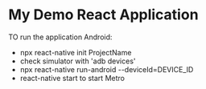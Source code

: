 # My Demo React Application

TO run the application Android:

- npx react-native init ProjectName
- check simulator with 'adb devices'
- npx react-native run-android --deviceId=DEVICE_ID
- react-native start to start Metro
